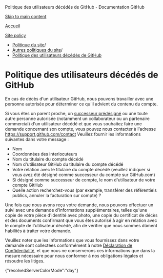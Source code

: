 Politique des utilisateurs décédés de GitHub - Documentation GitHub

[Skip to main content](#main-content)

[Accueil](/fr)

[Site policy](/fr/site-policy)

* [Politique du site](/fr/site-policy)/
* [Autres politiques du site](/fr/site-policy/other-site-policies)/
* [Politique des utilisateurs décédés de GitHub](/fr/site-policy/other-site-policies/github-deceased-user-policy)

Politique des utilisateurs décédés de GitHub
==========

En cas de décès d'un utilisateur GitHub, nous pouvons travailler avec une personne autorisée pour déterminer ce qu'il advient du contenu du compte.

Si vous êtes un parent proche, un [successeur prédésigné](/fr/account-and-profile/setting-up-and-managing-your-personal-account-on-github/managing-access-to-your-personal-repositories/maintaining-ownership-continuity-of-your-personal-accounts-repositories) ou une toute autre personne autorisée (notamment un collaborateur ou un partenaire commercial) d'un utilisateur décédé et que vous souhaitez faire une demande concernant son compte, vous pouvez nous contacter à l'adresse <https://support.github.com/contact> Veuillez fournir les informations suivantes dans votre message :

* Nom
* Coordonnées des interlocuteurs
* Nom du titulaire du compte décédé
* Nom d'utilisateur GitHub du titulaire du compte décédé
* Votre relation avec le titulaire du compte décédé (veuillez indiquer si vous avez été désigné comme successeur du compte sur GitHub.com)
* Si désigné comme successeur de compte, le nom d'utilisateur de votre compte GitHub
* Quelle action recherchez-vous (par exemple, transférer des référentiels publics, annuler la facturation sur compte) ?

Une fois que nous avons reçu votre demande, nous pouvons effectuer un suivi avec une demande d'informations supplémentaires, telles qu'une copie de votre pièce d'identité avec photo, une copie du certificat de décès et des documents confirmant que vous êtes autorisé à agir en relation avec le compte de l'utilisateur décédé, afin de vérifier que nous sommes dûment habilités à traiter votre demande.

Veuillez noter que les informations que vous fournissez dans votre demande sont collectées conformément à notre [Déclaration de Confidentialité](/fr/site-policy/privacy-policies/github-privacy-statement), et que nous ne conserverons ces informations que dans la mesure nécessaire pour nous conformer à nos obligations légales et résoudre les litiges.

{"resolvedServerColorMode":"day"}
